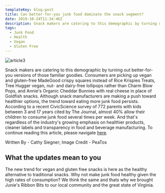 ```yaml
---
templateKey: blog-post
title: Can better-for-you junk food dominate the snack segment?
date: 2019-10-24T11:34:46Z
description: Snack makers are catering to this demographic by turning out better-for-you versions of those familiar goodies.
tags:
  - Junk Food
  - Health
  - Vegan
  - Gluten Free
---
```


![article3](/img/article3.jpg)

Snack makers are catering to this demographic by turning out better-for-you versions of those familiar goodies. Consumers are picking up vegan and gluten-free MadeGood crispy squares instead of Rice Krispies Treats, Tree Hugger vegan, nut- and dairy-free lollipops rather than Charm Blow Pops, and Annie's Organic Cheddar Bunnies with real cheese in place of Goldfish snacks. Although snack manufacturers are making a push toward healthier options, the trend toward eating more junk food persists. According to a recent CivicScience survey of 772 parents with kids between 3 and 17 years cited by The Journal, almost 40% allow their children to consume junk food several times per week. And that's regardless of the industry's growing emphasis on healthier products, cleaner labels and transparency in food and beverage manufacturing.  To continue reading this article, please navigate [here](https://www.fooddive.com/news/can-better-for-you-junk-food-dominate-the-snack-segment/565713/).

Written By - Cathy Siegner; Image Credit - PeaTos

## What the updates mean to you

The new trend for vegan and gluten free snacks is here as the healthy alternative to traditional snacks.  Why not make junk food healthy given the high rates of consumption?  We think the same and thats why we brought Junie's Ribbon Bits to our local community and the great state of Virginia.  

